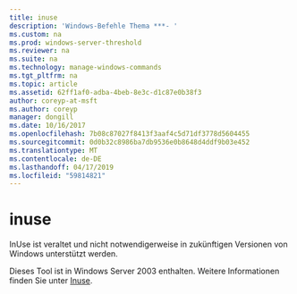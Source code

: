 ```yaml
---
title: inuse
description: 'Windows-Befehle Thema ***- '
ms.custom: na
ms.prod: windows-server-threshold
ms.reviewer: na
ms.suite: na
ms.technology: manage-windows-commands
ms.tgt_pltfrm: na
ms.topic: article
ms.assetid: 62ff1af0-adba-4beb-8e3c-d1c87e0b38f3
author: coreyp-at-msft
ms.author: coreyp
manager: dongill
ms.date: 10/16/2017
ms.openlocfilehash: 7b08c87027f8413f3aaf4c5d71df3778d5604455
ms.sourcegitcommit: 0d0b32c8986ba7db9536e0b8648d4ddf9b03e452
ms.translationtype: MT
ms.contentlocale: de-DE
ms.lasthandoff: 04/17/2019
ms.locfileid: "59814821"
---
```

# <a name="inuse"></a>inuse



InUse ist veraltet und nicht notwendigerweise in zukünftigen Versionen von Windows unterstützt werden.

Dieses Tool ist in Windows Server 2003 enthalten. Weitere Informationen finden Sie unter [Inuse](https://technet.microsoft.com/library/dd996699(v=ws.10).aspx).